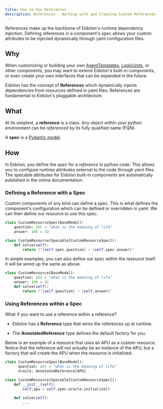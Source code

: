 ```yaml
---
title: How to Use References
description: References - Working with and Creating Custom References
---
```


References make up the backbone of Eidolon's runtime dependency injection. Defining references in a component's spec allows your custom attributes to be injected dynamically through yaml configuration files.

## Why

When customizing or building your own [AgentTemplates](docs/howto/custom_agents/), [LogicUnits](/docs/components/logicunit/overview/), or other components, you may want to extend Eidolon's built-in components, or even create your own interfaces that can be expanded in the future. 

Eidolon has the concept of **References** which dynamically injects dependencies from resources defined in yaml files. References are fundamental to Eidolon's pluggable architecture.

## What

At its simplest, a **reference** is a class. Any object within your python environment can be _referenced_ by its fully qualified name (FQN).

A **spec** is a [Pydantic model](https://docs.pydantic.dev/latest/concepts/models/).

## How

In Eidolon, you define the _spec_ for a _reference_ in python code. This allows you to configure runtime attributes external to the code through yaml files. The specable attributes for Eidolon built-in components are automatically published in the online documentation.

### Defining a Reference with a Spec

Custom components of any kind can define a spec. This is what defines the component's configuration which can be 
defined or overridden in yaml.  We can then define our resource to use this spec.

```python
class CustomResourceSpec(BaseModel):
    question: str = "what is the meaning of life"
    answer: int = 42

class CustomResource(Specable[CustomResourceSpec]):
    def solve(self):
        return f"{self.spec.question} + {self.spec.answer}" 
```

In simple examples, you can also define our spec within the resource itself. It will be wired up the same as above.

```python
class CustomResource(BaseModel):
    question: str = "what is the meaning of life"
    answer: int = 42
    def solve(self):
        return f"{self.question} + {self.answer}"
```

### Using References within a Spec

What if you want to use a reference within a reference? 

- Eidolon has a **Reference** type that wires the references up at runtime. 

- The **AnnotatedReference** type defines the default factory for you.

Below is an example of a resource that uses an APU as a custom resource. Notice that the reference will not actually be an instance of the APU, but a factory that will create the APU when the resource is initialized.

```python
class CustomResourceSpec(BaseModel):
      question: str = "what is the meaning of life"
      oracle: AnnotatedReference[APU]

class CustomResource(Specable[CustomResourceSpec]):
    def __init__(self):
        self.apu = self.spec.oracle.initialize()
  
    def solve(self):
        ... 
```
